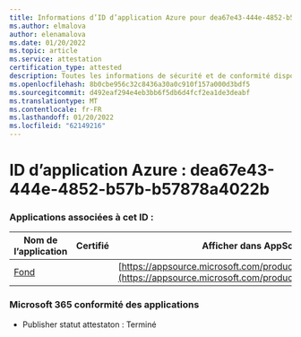 ```yaml
---
title: Informations d’ID d’application Azure pour dea67e43-444e-4852-b57b-b57878a4022b
ms.author: elmalova
author: elenamalova
ms.date: 01/20/2022
ms.topic: article
ms.service: attestation
certification_type: attested
description: Toutes les informations de sécurité et de conformité disponibles pour dea67e43-444e-4852-b57b-b57878a4022b.
ms.openlocfilehash: 8b0cbe956c32c8436a30a0c910f157a000d3bdf5
ms.sourcegitcommit: d492eaf294e4eb3bb6f5db6d4fcf2ea1de3deabf
ms.translationtype: MT
ms.contentlocale: fr-FR
ms.lasthandoff: 01/20/2022
ms.locfileid: "62149216"
---
```

# <a name="azure-app-id-dea67e43-444e-4852-b57b-b57878a4022b"></a>ID d’application Azure : dea67e43-444e-4852-b57b-b57878a4022b


### <a name="apps-associated-with-this-id"></a>Applications associées à cet ID :
| **Nom de l’application** | **Certifié** | **Afficher dans AppSource** |
|--------------|---------------|-----------------------|
| [Fond](https://docs.microsoft.com/microsoft-365-app-certification/forward/WA200003631) |  | [https://appsource.microsoft.com/product/office/WA200003631](https://appsource.microsoft.com/product/office/WA200003631) |

### <a name="microsoft-365-app-compliance-status"></a>Microsoft 365 conformité des applications
- Publisher statut attestaton : Terminé
